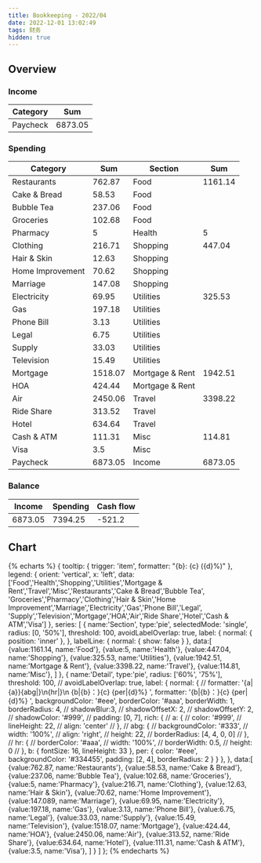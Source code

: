 ```yaml
---
title: Bookkeeping - 2022/04
date: 2022-12-01 13:02:49
tags: 财务
hidden: true
---
```


## Overview

### Income

| Category         | Sum     |
| ---------------- | ------- |
| Paycheck         | 6873.05 |

### Spending

| Category         | Sum     | Section         | Sum     |
| ---------------- | ------- | --------------- | ------- |
| Restaurants      | 762.87  | Food            | 1161.14 |
| Cake & Bread     | 58.53   | Food            |         |
| Bubble Tea       | 237.06  | Food            |         |
| Groceries        | 102.68  | Food            |         |
| Pharmacy         | 5       | Health          | 5       |
| Clothing         | 216.71  | Shopping        | 447.04  |
| Hair & Skin      | 12.63   | Shopping        |         |
| Home Improvement | 70.62   | Shopping        |         |
| Marriage         | 147.08  | Shopping        |         |
| Electricity      | 69.95   | Utilities       | 325.53  |
| Gas              | 197.18  | Utilities       |         |
| Phone Bill       | 3.13    | Utilities       |         |
| Legal            | 6.75    | Utilities       |         |
| Supply           | 33.03   | Utilities       |         |
| Television       | 15.49   | Utilities       |         |
| Mortgage         | 1518.07 | Mortgage & Rent | 1942.51 |
| HOA              | 424.44  | Mortgage & Rent |         |
| Air              | 2450.06 | Travel          | 3398.22 |
| Ride Share       | 313.52  | Travel          |         |
| Hotel            | 634.64  | Travel          |         |
| Cash & ATM       | 111.31  | Misc            | 114.81  |
| Visa             | 3.5     | Misc            |         |
| Paycheck         | 6873.05 | Income          | 6873.05 |

### Balance

| Income    | Spending  | Cash flow     |
| --------- | --------- | ------------- |
| 6873.05   | 7394.25   | -521.2        |

## Chart

{% echarts %}
{
    tooltip: {
        trigger: 'item',
        formatter: "{b}: {c} ({d}%)"
    },
    legend: {
        orient: 'vertical',
        x: 'left',
        data:['Food','Health','Shopping','Utilities','Mortgage & Rent','Travel','Misc','Restaurants','Cake & Bread','Bubble Tea',
        'Groceries','Pharmacy','Clothing','Hair & Skin','Home Improvement','Marriage','Electricity','Gas','Phone Bill','Legal',
        'Supply','Television','Mortgage','HOA','Air','Ride Share','Hotel','Cash & ATM','Visa']
    },
    series: [
        {
            name:'Section',
            type:'pie',
            selectedMode: 'single',
            radius: [0, '50%'],
            threshold: 100,
            avoidLabelOverlap: true,
            label: {
                normal: {
                    position: 'inner'
                },
            },
            labelLine: {
                normal: {
                    show: false
                }
            },
            data:[
                {value:1161.14, name:'Food'},
                {value:5, name:'Health'},
                {value:447.04, name:'Shopping'},
                {value:325.53, name:'Utilities'},
                {value:1942.51, name:'Mortgage & Rent'},
                {value:3398.22, name:'Travel'},
                {value:114.81, name:'Misc'},
            ]
        },
        {
            name:'Detail',
            type:'pie',
            radius: ['60%', '75%'],
            threshold: 100,
            // avoidLabelOverlap: true,
            label: {
                normal: {
                    // formatter: '{a|{a}}{abg|}\n{hr|}\n  {b|{b}：}{c}  {per|{d}%}  ',
                    formatter: '{b|{b}：}{c}  {per|{d}%}  ',
                    backgroundColor: '#eee',
                    borderColor: '#aaa',
                    borderWidth: 1,
                    borderRadius: 4,
                    // shadowBlur:3,
                    // shadowOffsetX: 2,
                    // shadowOffsetY: 2,
                    // shadowColor: '#999',
                    // padding: [0, 7],
                    rich: {
                        // a: {
                        //    color: '#999',
                        //    lineHeight: 22,
                        //    align: 'center'
                        // },
                        // abg: {
                        //     backgroundColor: '#333',
                        //     width: '100%',
                        //     align: 'right',
                        //     height: 22,
                        //     borderRadius: [4, 4, 0, 0]
                        // },
                        // hr: {
                        //    borderColor: '#aaa',
                        //    width: '100%',
                        //    borderWidth: 0.5,
                        //    height: 0
                        // },
                        b: {
                            fontSize: 16,
                            lineHeight: 33
                        },
                        per: {
                            color: '#eee',
                            backgroundColor: '#334455',
                            padding: [2, 4],
                            borderRadius: 2
                        }
                    }
                },
            },
            data:[
                {value:762.87, name:'Restaurants'},
                {value:58.53, name:'Cake & Bread'},
                {value:237.06, name:'Bubble Tea'},
                {value:102.68, name:'Groceries'},
                {value:5, name:'Pharmacy'},
                {value:216.71, name:'Clothing'},
                {value:12.63, name:'Hair & Skin'},
                {value:70.62, name:'Home Improvement'},
                {value:147.089, name:'Marriage'},
                {value:69.95, name:'Electricity'},
                {value:197.18, name:'Gas'},
                {value:3.13, name:'Phone Bill'},
                {value:6.75, name:'Legal'},
                {value:33.03, name:'Supply'},
                {value:15.49, name:'Television'},
                {value:1518.07, name:'Mortgage'},
                {value:424.44, name:'HOA'},
                {value:2450.06, name:'Air'},
                {value:313.52, name:'Ride Share'},
                {value:634.64, name:'Hotel'},
                {value:111.31, name:'Cash & ATM'},
                {value:3.5, name:'Visa'},
            ]
        }
    ]
};
{% endecharts %}